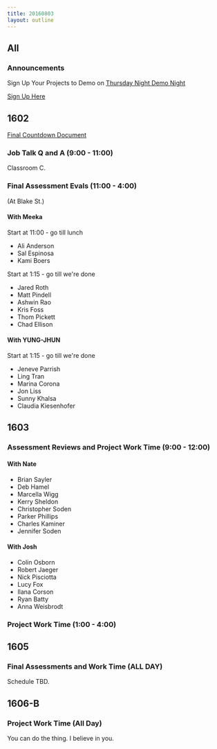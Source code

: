 ```yaml
---
title: 20160803
layout: outline
---
```


## All

### Announcements

Sign Up Your Projects to Demo on [Thursday Night Demo Night](http://www.meetup.com/Turing-Community-Events/events/232879633/)

[Sign Up Here](https://goo.gl/forms/xFnaV0Ms1ZSGC9Wn2)


## 1602

[Final Countdown Document](https://gist.github.com/rrgayhart/35784c39bc7dcb8561fcbd68ef34c98f)

### Job Talk Q and A (9:00 - 11:00)

Classroom C.

### Final Assessment Evals (11:00 - 4:00)

(At Blake St.)

#### With Meeka

Start at 11:00 - go till lunch

- Ali Anderson
- Sal Espinosa
- Kami Boers

Start at 1:15 - go till we're done

- Jared Roth
- Matt Pindell
- Ashwin Rao
- Kris Foss
- Thom Pickett
- Chad Ellison

#### With YUNG-JHUN

Start at 1:15 - go till we're done

- Jeneve Parrish
- Ling Tran
- Marina Corona
- Jon Liss
- Sunny Khalsa
- Claudia Kiesenhofer

## 1603

### Assessment Reviews and Project Work Time (9:00 - 12:00)

#### With Nate

* Brian Sayler
* Deb Hamel
* Marcella Wigg
* Kerry Sheldon
* Christopher Soden
* Parker Phillips
* Charles Kaminer
* Jennifer Soden

#### With Josh

* Colin Osborn
* Robert Jaeger
* Nick Pisciotta
* Lucy Fox
* Ilana Corson
* Ryan Batty
* Anna Weisbrodt


### Project Work Time (1:00 - 4:00)


## 1605

### Final Assessments and Work Time (ALL DAY)

Schedule TBD.


## 1606-B

### Project Work Time (All Day)

You can do the thing. I believe in you.
